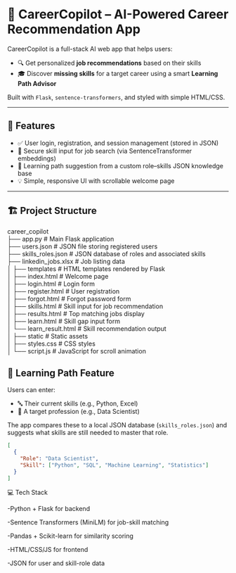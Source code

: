 # 💼 CareerCopilot – AI-Powered Career Recommendation App

CareerCopilot is a full-stack AI web app that helps users:

- 🔍 Get personalized **job recommendations** based on their skills
- 🎓 Discover **missing skills** for a target career using a smart **Learning Path Advisor**

Built with `Flask`, `sentence-transformers`, and styled with simple HTML/CSS.

---

## 🚀 Features

- ✅ User login, registration, and session management (stored in JSON)
- 🔐 Secure skill input for job search (via SentenceTransformer embeddings)
- 📘 Learning path suggestion from a custom role–skills JSON knowledge base
- 💡 Simple, responsive UI with scrollable welcome page

---
## 🏗️ Project Structure
career_copilot </br>
├── app.py                    # Main Flask application </br>
├── users.json                 # JSON file storing registered users </br>
├── skills_roles.json            # JSON database of roles and associated skills </br>
├── linkedin_jobs.xlsx          # Job listing data </br>
│
├── templates                # HTML templates rendered by Flask </br>
│   ├── index.html             # Welcome page </br>
│   ├── login.html            # Login form </br>
│   ├── register.html          # User registration </br>
│   ├── forgot.html             # Forgot password form </br>
│   ├── skills.html            # Skill input for job recommendation </br>
│   ├── results.html            # Top matching jobs display </br>
│   ├── learn.html              # Skill gap input form </br>
│   └── learn_result.html       # Skill recommendation output </br>
│
├── static                  # Static assets </br>
│   ├── styles.css            # CSS styles </br>
│   └── script.js               # JavaScript for scroll animation </br>



## 🧠 Learning Path Feature

Users can enter:

- 🔤 Their current skills (e.g., Python, Excel)
- 🎯 A target profession (e.g., Data Scientist)

The app compares these to a local JSON database (`skills_roles.json`) and suggests what skills are still needed to master that role.

```json
[
  {
    "Role": "Data Scientist",
    "Skill": ["Python", "SQL", "Machine Learning", "Statistics"]
  }
]
```


💻 Tech Stack

-Python + Flask for backend

-Sentence Transformers (MiniLM) for job-skill matching

-Pandas + Scikit-learn for similarity scoring

-HTML/CSS/JS for frontend

-JSON for user and skill-role data
